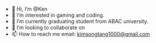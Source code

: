 - 👋 Hi, I’m @Ken
- 👀 I’m interested in gaming and coding.
- 🌱 I’m currently graduating student from ABAC university.
- 💞️ I’m looking to collaborate on
- 📫 How to reach me email: kimsongtang1000@gmail.com

<!---
Kimsong1000/Kimsong1000 is a ✨ special ✨ repository because its `README.md` (this file) appears on your GitHub profile.
You can click the Preview link to take a look at your changes.
--->
